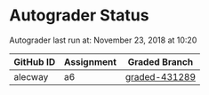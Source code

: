 # Autograder Status
Autograder last run at: November 23, 2018 at 10:20

| GitHub ID | Assignment | Graded Branch |
|-----------|------------|---------------|
| alecway | a6 | [graded-431289](https://github.com/Fall2018COMP401-001/a6-alecway/tree/graded-431289) | 
